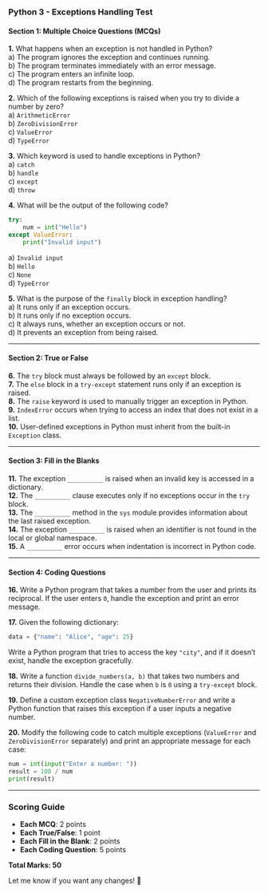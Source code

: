 ### **Python 3 - Exceptions Handling Test**

#### **Section 1: Multiple Choice Questions (MCQs)**
**1.** What happens when an exception is not handled in Python?  
   a) The program ignores the exception and continues running.  
   b) The program terminates immediately with an error message.  
   c) The program enters an infinite loop.  
   d) The program restarts from the beginning.  

**2.** Which of the following exceptions is raised when you try to divide a number by zero?  
   a) `ArithmeticError`  
   b) `ZeroDivisionError`  
   c) `ValueError`  
   d) `TypeError`  

**3.** Which keyword is used to handle exceptions in Python?  
   a) `catch`  
   b) `handle`  
   c) `except`  
   d) `throw`  

**4.** What will be the output of the following code?
   ```python
   try:
       num = int("Hello")
   except ValueError:
       print("Invalid input")
   ```
   a) `Invalid input`  
   b) `Hello`  
   c) `None`  
   d) `TypeError`  

**5.** What is the purpose of the `finally` block in exception handling?  
   a) It runs only if an exception occurs.  
   b) It runs only if no exception occurs.  
   c) It always runs, whether an exception occurs or not.  
   d) It prevents an exception from being raised.  

---

#### **Section 2: True or False**
**6.** The `try` block must always be followed by an `except` block.  
**7.** The `else` block in a `try-except` statement runs only if an exception is raised.  
**8.** The `raise` keyword is used to manually trigger an exception in Python.  
**9.** `IndexError` occurs when trying to access an index that does not exist in a list.  
**10.** User-defined exceptions in Python must inherit from the built-in `Exception` class.  

---

#### **Section 3: Fill in the Blanks**
**11.** The exception `__________` is raised when an invalid key is accessed in a dictionary.  
**12.** The `__________` clause executes only if no exceptions occur in the `try` block.  
**13.** The `__________` method in the `sys` module provides information about the last raised exception.  
**14.** The exception `__________` is raised when an identifier is not found in the local or global namespace.  
**15.** A `__________` error occurs when indentation is incorrect in Python code.  

---

#### **Section 4: Coding Questions**
**16.** Write a Python program that takes a number from the user and prints its reciprocal. If the user enters `0`, handle the exception and print an error message.  

**17.** Given the following dictionary:
   ```python
   data = {"name": "Alice", "age": 25}
   ```
   Write a Python program that tries to access the key `"city"`, and if it doesn’t exist, handle the exception gracefully.  

**18.** Write a function `divide_numbers(a, b)` that takes two numbers and returns their division. Handle the case when `b` is `0` using a `try-except` block.  

**19.** Define a custom exception class `NegativeNumberError` and write a Python function that raises this exception if a user inputs a negative number.  

**20.** Modify the following code to catch multiple exceptions (`ValueError` and `ZeroDivisionError` separately) and print an appropriate message for each case:
   ```python
   num = int(input("Enter a number: "))
   result = 100 / num
   print(result)
   ```

---

### **Scoring Guide**
- **Each MCQ**: 2 points  
- **Each True/False**: 1 point  
- **Each Fill in the Blank**: 2 points  
- **Each Coding Question**: 5 points  

**Total Marks: 50**  

Let me know if you want any changes! 🚀
